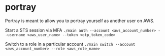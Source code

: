 # portray
Portray is meant to allow you to portray yourself as another user on AWS.

Start a STS session via MFA
``./main auth --account <aws_account_number> --username <aws_user_name> --token <otp_token_code>``

Switch to a role in a particular account
``./main switch --account <aws_account_number> --role <aws_role_name>``

